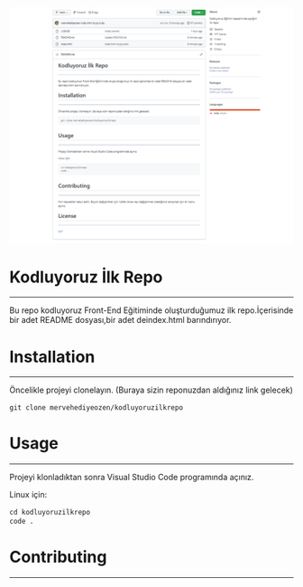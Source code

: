 
<img src="./img/kodluyoruz.png">





# Kodluyoruz İlk Repo



---

Bu repo kodluyoruz Front-End Eğitiminde oluşturduğumuz ilk repo.İçerisinde bir adet README dosyası,bir adet deindex.html barındırıyor.


# Installation

---

Öncelikle projeyi clonelayın. (Buraya sizin reponuzdan aldığınız link gelecek)
```
git clone mervehediyeozen/kodluyoruzilkrepo
```


# Usage

---

Projeyi klonladıktan sonra Visual Studio Code programında açınız.

Linux için:

```
cd kodluyoruzilkrepo
code .
```


# Contributing

---
